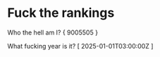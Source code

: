 # Fuck the rankings

Who the hell am I?
{ 9005505 }

What fucking year is it?
[ 2025-01-01T03:00:00Z ]
